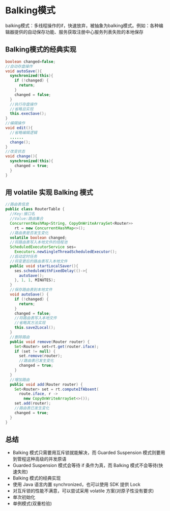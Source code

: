 # Balking模式
balking模式：多线程操作的if，快速放弃，被抽象为balking模式。例如：各种编辑器提供的自动保存功能、服务获取注册中心服务列表失败的本地保存
## Balking模式的经典实现
```java
boolean changed=false;
//自动存盘操作
void autoSave(){
  synchronized(this){
    if (!changed) {
      return;
    }
    changed = false;
  }
  //执行存盘操作
  //省略且实现
  this.execSave();
}
//编辑操作
void edit(){
  //省略编辑逻辑
  ......
  change();
}
//改变状态
void change(){
  synchronized(this){
    changed = true;
  }
}
```

## 用 volatile 实现 Balking 模式

```java
//路由表信息
public class RouterTable {
  //Key:接口名
  //Value:路由集合
  ConcurrentHashMap<String, CopyOnWriteArraySet<Router>> 
    rt = new ConcurrentHashMap<>();    
  //路由表是否发生变化
  volatile boolean changed;
  //将路由表写入本地文件的线程池
  ScheduledExecutorService ses=
    Executors.newSingleThreadScheduledExecutor();
  //启动定时任务
  //将变更后的路由表写入本地文件
  public void startLocalSaver(){
    ses.scheduleWithFixedDelay(()->{
      autoSave();
    }, 1, 1, MINUTES);
  }
  //保存路由表到本地文件
  void autoSave() {
    if (!changed) {
      return;
    }
    changed = false;
    //将路由表写入本地文件
    //省略其方法实现
    this.save2Local();
  }
  //删除路由
  public void remove(Router router) {
    Set<Router> set=rt.get(router.iface);
    if (set != null) {
      set.remove(router);
      //路由表已发生变化
      changed = true;
    }
  }
  //增加路由
  public void add(Router router) {
    Set<Router> set = rt.computeIfAbsent(
      route.iface, r -> 
        new CopyOnWriteArraySet<>());
    set.add(router);
    //路由表已发生变化
    changed = true;
  }
}
```

## 总结
- Balking 模式只需要用互斥锁就能解决，而 Guarded Suspension 模式则要用到管程这种高级的并发原语
- Guarded Suspension 模式会等待 if 条件为真，而 Balking 模式不会等待(快速失败)
- Balking 模式的经典实现
 - 使用 Java 语言内置 synchronized，也可以使用 SDK 提供 Lock
 - 对互斥锁的性能不满意，可以尝试采用 volatile 方案(对原子性没有要求)
 - 单次初始化
 - 单例模式(双重检验)
